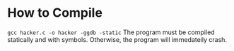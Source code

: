 # How to Compile
`gcc hacker.c -o hacker -ggdb -static`
The program must be compiled statically and with symbols. Otherwise, the program will immedateily crash.

